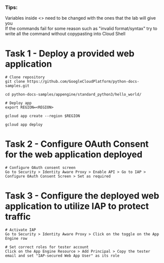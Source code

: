 ### Tips:  
Variables inside <> need to be changed with the ones that the lab will give you  
If the commands fail for some reason such as "invalid format/syntax" try to write all the command without copypasting into Cloud Shell

# Task 1 - Deploy a provided web application
```
# Clone repository
git clone https://github.com/GoogleCloudPlatform/python-docs-samples.git

cd python-docs-samples/appengine/standard_python3/hello_world/

# Deploy app
export REGION=<REGION>

gcloud app create --region $REGION

gcloud app deploy
```

# Task 2 - Configure OAuth Consent for the web application deployed
```
# Configure OAuth consent screen
Go to Security > Identity Aware Proxy > Enable API > Go to IAP > Configure OAuth Consent Screen > Set as required
```

# Task 3 - Configure the deployed web application to utilize IAP to protect traffic
```
# Activate IAP
Go to Security > Identity Aware Proxy > Click on the toggle on the App Engine row

# Set correct roles for tester account
Click on the App Engine Resource > Add Principal > Copy the tester email and set "IAP-secured Web App User" as its role
```